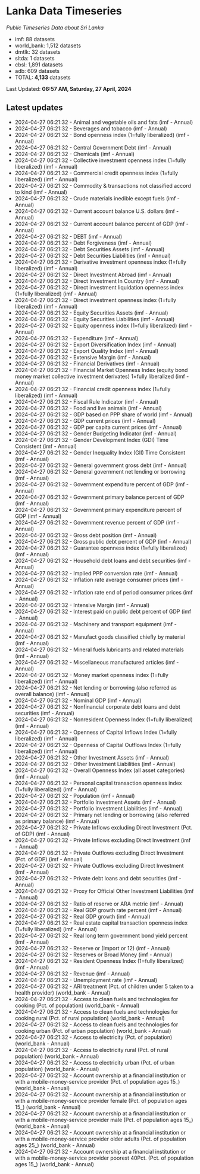 # Lanka Data Timeseries
*Public Timeseries Data about Sri Lanka*

* imf: 88 datasets
* world_bank: 1,512 datasets
* dmtlk: 32 datasets
* sltda: 1 datasets
* cbsl: 1,891 datasets
* adb: 609 datasets
* TOTAL: **4,133** datasets

Last Updated: **06:57 AM, Saturday, 27 April, 2024**

## Latest updates

* 2024-04-27 06:21:32 - Animal and vegetable oils and fats (imf - Annual)
* 2024-04-27 06:21:32 - Beverages and tobacco (imf - Annual)
* 2024-04-27 06:21:32 - Bond openness index (1=fully liberalized) (imf - Annual)
* 2024-04-27 06:21:32 - Central Government Debt (imf - Annual)
* 2024-04-27 06:21:32 - Chemicals (imf - Annual)
* 2024-04-27 06:21:32 - Collective investment openness index (1=fully liberalized) (imf - Annual)
* 2024-04-27 06:21:32 - Commercial credit openness index (1=fully liberalized) (imf - Annual)
* 2024-04-27 06:21:32 - Commodity & transactions not classified accord to kind (imf - Annual)
* 2024-04-27 06:21:32 - Crude materials inedible except fuels (imf - Annual)
* 2024-04-27 06:21:32 - Current account balance U.S. dollars (imf - Annual)
* 2024-04-27 06:21:32 - Current account balance percent of GDP (imf - Annual)
* 2024-04-27 06:21:32 - DEBT (imf - Annual)
* 2024-04-27 06:21:32 - Debt Forgiveness (imf - Annual)
* 2024-04-27 06:21:32 - Debt Securities Assets (imf - Annual)
* 2024-04-27 06:21:32 - Debt Securities Liabilities (imf - Annual)
* 2024-04-27 06:21:32 - Derivative investment openness index (1=fully liberalized) (imf - Annual)
* 2024-04-27 06:21:32 - Direct Investment Abroad (imf - Annual)
* 2024-04-27 06:21:32 - Direct Investment In Country (imf - Annual)
* 2024-04-27 06:21:32 - Direct investment liquidation openness index (1=fully liberalized) (imf - Annual)
* 2024-04-27 06:21:32 - Direct investment openness index (1=fully liberalized) (imf - Annual)
* 2024-04-27 06:21:32 - Equity Securities Assets (imf - Annual)
* 2024-04-27 06:21:32 - Equity Securities Liabilities (imf - Annual)
* 2024-04-27 06:21:32 - Equity openness index (1=fully liberalized) (imf - Annual)
* 2024-04-27 06:21:32 - Expenditure (imf - Annual)
* 2024-04-27 06:21:32 - Export Diversification Index (imf - Annual)
* 2024-04-27 06:21:32 - Export Quality Index (imf - Annual)
* 2024-04-27 06:21:32 - Extensive Margin (imf - Annual)
* 2024-04-27 06:21:32 - Financial Derivatives (imf - Annual)
* 2024-04-27 06:21:32 - Financial Market Openness Index (equity bond money market collective investment derivates) 1=fully liberalized (imf - Annual)
* 2024-04-27 06:21:32 - Financial credit openness index (1=fully liberalized) (imf - Annual)
* 2024-04-27 06:21:32 - Fiscal Rule Indicator (imf - Annual)
* 2024-04-27 06:21:32 - Food and live animals (imf - Annual)
* 2024-04-27 06:21:32 - GDP based on PPP share of world (imf - Annual)
* 2024-04-27 06:21:32 - GDP current prices (imf - Annual)
* 2024-04-27 06:21:32 - GDP per capita current prices (imf - Annual)
* 2024-04-27 06:21:32 - Gender Budgeting Indicator (imf - Annual)
* 2024-04-27 06:21:32 - Gender Development Index (GDI) Time Consistent (imf - Annual)
* 2024-04-27 06:21:32 - Gender Inequality Index (GII) Time Consistent (imf - Annual)
* 2024-04-27 06:21:32 - General government gross debt (imf - Annual)
* 2024-04-27 06:21:32 - General government net lending or borrowing (imf - Annual)
* 2024-04-27 06:21:32 - Government expenditure percent of GDP (imf - Annual)
* 2024-04-27 06:21:32 - Government primary balance percent of GDP (imf - Annual)
* 2024-04-27 06:21:32 - Government primary expenditure percent of GDP (imf - Annual)
* 2024-04-27 06:21:32 - Government revenue percent of GDP (imf - Annual)
* 2024-04-27 06:21:32 - Gross debt position (imf - Annual)
* 2024-04-27 06:21:32 - Gross public debt percent of GDP (imf - Annual)
* 2024-04-27 06:21:32 - Guarantee openness index (1=fully liberalized) (imf - Annual)
* 2024-04-27 06:21:32 - Household debt loans and debt securities (imf - Annual)
* 2024-04-27 06:21:32 - Implied PPP conversion rate (imf - Annual)
* 2024-04-27 06:21:32 - Inflation rate average consumer prices (imf - Annual)
* 2024-04-27 06:21:32 - Inflation rate end of period consumer prices (imf - Annual)
* 2024-04-27 06:21:32 - Intensive Margin (imf - Annual)
* 2024-04-27 06:21:32 - Interest paid on public debt percent of GDP (imf - Annual)
* 2024-04-27 06:21:32 - Machinery and transport equipment (imf - Annual)
* 2024-04-27 06:21:32 - Manufact goods classified chiefly by material (imf - Annual)
* 2024-04-27 06:21:32 - Mineral fuels lubricants and related materials (imf - Annual)
* 2024-04-27 06:21:32 - Miscellaneous manufactured articles (imf - Annual)
* 2024-04-27 06:21:32 - Money market openness index (1=fully liberalized) (imf - Annual)
* 2024-04-27 06:21:32 - Net lending or borrowing (also referred as overall balance) (imf - Annual)
* 2024-04-27 06:21:32 - Nominal GDP (imf - Annual)
* 2024-04-27 06:21:32 - Nonfinancial corporate debt loans and debt securities (imf - Annual)
* 2024-04-27 06:21:32 - Nonresident Openness Index (1=fully liberalized) (imf - Annual)
* 2024-04-27 06:21:32 - Openness of Capital Inflows Index (1=fully liberalized) (imf - Annual)
* 2024-04-27 06:21:32 - Openness of Capital Outflows Index (1=fully liberalized) (imf - Annual)
* 2024-04-27 06:21:32 - Other Investment Assets (imf - Annual)
* 2024-04-27 06:21:32 - Other Investment Liabilities (imf - Annual)
* 2024-04-27 06:21:32 - Overall Openness Index (all asset categories) (imf - Annual)
* 2024-04-27 06:21:32 - Personal capital transaction openness index (1=fully liberalized) (imf - Annual)
* 2024-04-27 06:21:32 - Population (imf - Annual)
* 2024-04-27 06:21:32 - Portfolio Investment Assets (imf - Annual)
* 2024-04-27 06:21:32 - Portfolio Investment Liabilities (imf - Annual)
* 2024-04-27 06:21:32 - Primary net lending or borrowing (also referred as primary balance) (imf - Annual)
* 2024-04-27 06:21:32 - Private Inflows excluding Direct Investment (Pct. of GDP) (imf - Annual)
* 2024-04-27 06:21:32 - Private Inflows excluding Direct Investment (imf - Annual)
* 2024-04-27 06:21:32 - Private Outflows excluding Direct Investment (Pct. of GDP) (imf - Annual)
* 2024-04-27 06:21:32 - Private Outflows excluding Direct Investment (imf - Annual)
* 2024-04-27 06:21:32 - Private debt loans and debt securities (imf - Annual)
* 2024-04-27 06:21:32 - Proxy for Official Other Investment Liabilities (imf - Annual)
* 2024-04-27 06:21:32 - Ratio of reserve or ARA metric (imf - Annual)
* 2024-04-27 06:21:32 - Real GDP growth rate percent (imf - Annual)
* 2024-04-27 06:21:32 - Real GDP growth (imf - Annual)
* 2024-04-27 06:21:32 - Real estate capital transaction openness index (1=fully liberalized) (imf - Annual)
* 2024-04-27 06:21:32 - Real long term government bond yield percent (imf - Annual)
* 2024-04-27 06:21:32 - Reserve or (Import or 12) (imf - Annual)
* 2024-04-27 06:21:32 - Reserves or Broad Money (imf - Annual)
* 2024-04-27 06:21:32 - Resident Openness Index (1=fully liberalized) (imf - Annual)
* 2024-04-27 06:21:32 - Revenue (imf - Annual)
* 2024-04-27 06:21:32 - Unemployment rate (imf - Annual)
* 2024-04-27 06:21:32 - ARI treatment (Pct. of children under 5 taken to a health provider) (world_bank - Annual)
* 2024-04-27 06:21:32 - Access to clean fuels and technologies for cooking (Pct. of population) (world_bank - Annual)
* 2024-04-27 06:21:32 - Access to clean fuels and technologies for cooking rural (Pct. of rural population) (world_bank - Annual)
* 2024-04-27 06:21:32 - Access to clean fuels and technologies for cooking urban (Pct. of urban population) (world_bank - Annual)
* 2024-04-27 06:21:32 - Access to electricity (Pct. of population) (world_bank - Annual)
* 2024-04-27 06:21:32 - Access to electricity rural (Pct. of rural population) (world_bank - Annual)
* 2024-04-27 06:21:32 - Access to electricity urban (Pct. of urban population) (world_bank - Annual)
* 2024-04-27 06:21:32 - Account ownership at a financial institution or with a mobile-money-service provider (Pct. of population ages 15_) (world_bank - Annual)
* 2024-04-27 06:21:32 - Account ownership at a financial institution or with a mobile-money-service provider female (Pct. of population ages 15_) (world_bank - Annual)
* 2024-04-27 06:21:32 - Account ownership at a financial institution or with a mobile-money-service provider male (Pct. of population ages 15_) (world_bank - Annual)
* 2024-04-27 06:21:32 - Account ownership at a financial institution or with a mobile-money-service provider older adults (Pct. of population ages 25_) (world_bank - Annual)
* 2024-04-27 06:21:32 - Account ownership at a financial institution or with a mobile-money-service provider poorest 40Pct. (Pct. of population ages 15_) (world_bank - Annual)